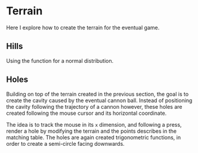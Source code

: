 # Terrain

Here I explore how to create the terrain for the eventual game.

## Hills

Using the function for a normal distribution.

## Holes

Building on top of the terrain created in the previous section, the goal is to create the cavity caused by the eventual cannon ball. Instead of positioning the cavity following the trajectory of a cannon however, these holes are created following the mouse cursor and its horizontal coordinate.

The idea is to track the mouse in its `x` dimension, and following a press, render a hole by modifying the terrain and the points describes in the matching table. The holes are again created trigonometric functions, in order to create a semi-circle facing downwards.
